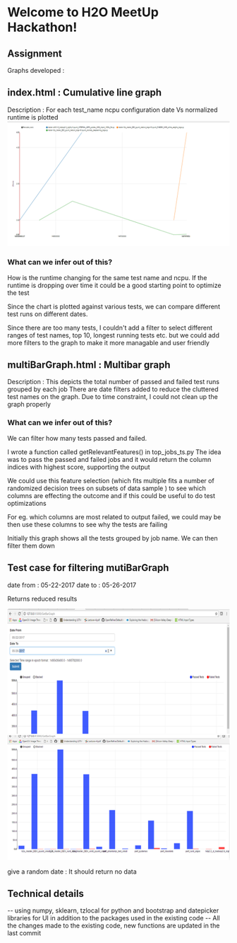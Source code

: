 # Welcome to H2O MeetUp Hackathon!

## Assignment
Graphs developed : 

## index.html : Cumulative line graph
Description : For each test_name ncpu configuration date Vs normalized runtime is plotted
![](img/index.png)

### What can we infer out of this? 

How is the runtime changing for the same test name and ncpu. 
If the runtime is dropping over time it could be a good starting point to optimize the test

Since the chart is plotted against various tests, we can compare different test runs on different dates. 

Since there are too many tests, I couldn't add a filter to select different ranges of test names, top 10, longest running tests etc. but 
we could add more filters to the graph to make it more managable and user friendly

## multiBarGraph.html : Multibar graph 
Description : This depicts the total number of passed and failed test runs grouped by each job
There are date filters added to reduce the cluttered test names on the graph. Due to time constraint, I could not clean up the graph properly

### What can we infer out of this? 

We can filter how many tests passed and failed.

I wrote a function called getRelevantFeatures() in top_jobs_ts.py
The idea was to pass the passed and failed jobs and it would return the column indices with highest score, supporting the output

We could use this feature selection (which fits multiple fits a number of randomized decision trees on subsets of data sample ) to see which columns are effecting the outcome and if this could be useful to do test optimizations

For eg. which columns are most related to output failed, we could may be then use these columns to see why the tests are failing

Initially this graph shows all the tests grouped by job name. We can then filter them down

## Test case for filtering mutiBarGraph

date from : 05-22-2017
date to : 05-26-2017

Returns reduced results

![](img/date_range.png)
![](img/bar_graph1.png)

give a random date : It should return no data

## Technical details
 -- using numpy, sklearn, tzlocal for python and bootstrap and datepicker libraries for UI in addition to the packages used in the existing code
 -- All the changes made to the existing code, new functions are updated in the last commit
  
